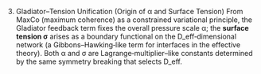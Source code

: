 3. Gladiator–Tension Unification (Origin of α and Surface Tension)
   From MaxCo (maximum coherence) as a constrained variational principle, the Gladiator feedback term fixes the overall pressure scale α; the **surface tension σ** arises as a boundary functional on the D_eff‑dimensional network (a Gibbons–Hawking‑like term for interfaces in the effective theory). Both α and σ are Lagrange‑multiplier–like constants determined by the same symmetry breaking that selects D_eff.